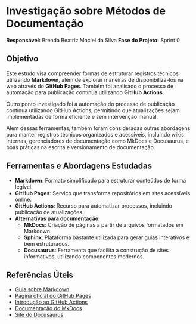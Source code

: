 # **Investigação sobre Métodos de Documentação**  
**Responsável:** Brenda Beatriz Maciel da Silva
**Fase do Projeto:** Sprint 0  

## **Objetivo**  
Este estudo visa compreender formas de estruturar registros técnicos utilizando **Markdown**, além de explorar maneiras de disponibilizá-los na web através do **GitHub Pages**. Também foi analisado o processo de automação para publicação contínua utilizando **GitHub Actions**.  

Outro ponto investigado foi a automação do processo de publicação contínua utilizando GitHub Actions, permitindo que atualizações sejam implementadas de forma eficiente e sem intervenção manual.

Além dessas ferramentas, também foram consideradas outras abordagens para manter registros técnicos organizados e acessíveis, incluindo wikis internas, gerenciadores de documentação como MkDocs e Docusaurus, e boas práticas na escrita e versionamento de documentação.

## **Ferramentas e Abordagens Estudadas**  

- **Markdown**: Formato simplificado para estruturar conteúdos de forma legível.  
- **GitHub Pages**: Serviço que transforma repositórios em sites acessíveis online.  
- **GitHub Actions**: Recurso para automatizar processos, incluindo publicação de atualizações.  
- **Alternativas para documentação**:  
  - **MkDocs**: Criação de páginas a partir de arquivos formatados em Markdown.  
  - **Sphinx**: Plataforma bastante utilizada para gerar guias interativos e bem estruturados.  
  - **Docusaurus**: Ferramenta que facilita a construção de sites informativos, utilizando componentes modernos.  

## **Referências Úteis**  

- [Guia sobre Markdown](https://www.markdownguide.org/)  
- [Página oficial do GitHub Pages](https://pages.github.com/)  
- [Introdução ao GitHub Actions](https://github.com/features/actions)  
- [Documentação do MkDocs](https://www.mkdocs.org/)  
- [Site do Docusaurus](https://docusaurus.io/)  



